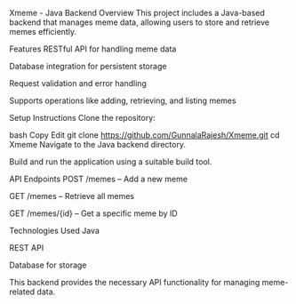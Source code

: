 Xmeme - Java Backend
Overview
This project includes a Java-based backend that manages meme data, allowing users to store and retrieve memes efficiently.

Features
RESTful API for handling meme data

Database integration for persistent storage

Request validation and error handling

Supports operations like adding, retrieving, and listing memes

Setup Instructions
Clone the repository:

bash
Copy
Edit
git clone https://github.com/GunnalaRajesh/Xmeme.git
cd Xmeme
Navigate to the Java backend directory.

Build and run the application using a suitable build tool.

API Endpoints
POST /memes – Add a new meme

GET /memes – Retrieve all memes

GET /memes/{id} – Get a specific meme by ID

Technologies Used
Java

REST API

Database for storage

This backend provides the necessary API functionality for managing meme-related data.







